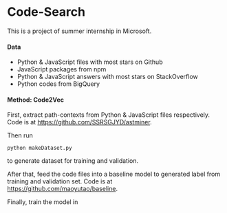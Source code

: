 # Code-Search

This is a project of summer internship in Microsoft.

#### Data
+ Python & JavaScript files with most stars on Github
+ JavaScript packages from npm
+ Python & JavaScript answers with most stars on StackOverflow
+ Python codes from BigQuery

#### Method: Code2Vec
First, extract path-contexts from Python & JavaScript files respectively. Code is at https://github.com/SSRSGJYD/astminer.

Then run
```shell
python makeDataset.py
```

to generate dataset for training and validation.

After that, feed the code files into a baseline model to generated label from training and validation set. Code is at https://github.com/maoyutao/baseline.

Finally, train the model in 